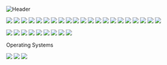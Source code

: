 ![Header](https://user-images.githubusercontent.com/87651777/219966905-7bc1e0b1-751d-42ee-9806-68f8b34bb062.png)


<!--
**tweger1999/tweger1999** is a ✨ _special_ ✨ repository because its `README.md` (this file) appears on your GitHub profile.

Here are some ideas to get you started:

- 🔭 I’m currently working on ...
- 🌱 I’m currently learning ...
- 👯 I’m looking to collaborate on ...
- 🤔 I’m looking for help with ...
- 💬 Ask me about ...
- 📫 How to reach me: ...
- ⚡ Fun fact: ...
-->

<img src="https://img.shields.io/badge/Adafruit-000000?logo=Adafruit&logoColor=FFFFFF&style=ShieldStyle" />
<img src="https://img.shields.io/badge/Arduino-00979D?logo=Arduino&logoColor=FFFFFF&style=ShieldStyle" />
<img src="https://img.shields.io/badge/Raspberry Pi-A22846?logo=Raspberry-Pi&logoColor=FFFFFF&style=ShieldStyle" />

<img src="https://img.shields.io/badge/C-A8B9CC?logo=C&logoColor=FFFFFF&style=ShieldStyle" />
<img src="https://img.shields.io/badge/BadgeText-00599C?logo=cplusplus&logoColor=FFFFFF&style=ShieldStyle" />
<img src="https://img.shields.io/badge/HTML5-E34F26?logo=HTML5&logoColor=FFFFFF&style=ShieldStyle" />
<img src="https://img.shields.io/badge/Python-3776AB?logo=Python&logoColor=FFFFFF&style=ShieldStyle" />

<img src="https://img.shields.io/badge/MySQL-4479A1?logo=MySQL&logoColor=FFFFFF&style=ShieldStyle" />

<img src="https://img.shields.io/badge/Microsoft SQL-CC2927?logo=Microsoft-SQL-Server&logoColor=FFFFFF&style=ShieldStyle" />

<img src="https://img.shields.io/badge/GitHub-181717?logo=GitHub&logoColor=FFFFFF&style=ShieldStyle" />

<img src="https://img.shields.io/badge/Visual Studio Code-007ACC?logo=Visual-Studio-Code&logoColor=FFFFFF&style=ShieldStyle" />

<img src="https://img.shields.io/badge/Visual Studio-5C2D91?logo=Visual-Studio&logoColor=FFFFFF&style=ShieldStyle" />

<img src="https://img.shields.io/badge/PyCharm-000000?logo=PyCharm&logoColor=FFFFFF&style=ShieldStyle" />

<img src="https://img.shields.io/badge/Google Colab-F9AB00?logo=Google-Colab&logoColor=FFFFFF&style=ShieldStyle" />

<img src="https://img.shields.io/badge/Kaggle-20BEFF?logo=Kaggle&logoColor=FFFFFF&style=ShieldStyle" />

<img src="https://img.shields.io/badge/Anaconda-44A833?logo=Anaconda&logoColor=FFFFFF&style=ShieldStyle" />

<img src="https://img.shields.io/badge/Autodesk-0696D7?logo=Autodesk&logoColor=FFFFFF&style=ShieldStyle" />

<img src="https://img.shields.io/badge/Adobe Creative Cloud-DA1F26?logo=Adobe-Creative-Cloud&logoColor=FFFFFF&style=ShieldStyle" />
<img src="https://img.shields.io/badge/Adobe Ilustrator-FF9A00?logo=Adobe-Illustrator&logoColor=FFFFFF&style=ShieldStyle" />
<img src="https://img.shields.io/badge/Adobe Lightroom-31A8FF?logo=Adobe-Lightroom&logoColor=FFFFFF&style=ShieldStyle" />
<img src="https://img.shields.io/badge/Adobe Photoshop-31A8FF?logo=Adobe-Photoshop&logoColor=FFFFFF&style=ShieldStyle" />


<img src="https://img.shields.io/badge/Microsoft Excel-217346?logo=Microsoft-Excel&logoColor=FFFFFF&style=ShieldStyle" />     <img src="https://img.shields.io/badge/Microsoft Office-D83B01?logo=Microsoft-Office&logoColor=FFFFFF&style=ShieldStyle" />     <img src="https://img.shields.io/badge/Microsoft OneDrive-0078D4?logo=Microsoft-OneDrive&logoColor=FFFFFF&style=ShieldStyle" />     <img src="https://img.shields.io/badge/Microsoft OneNote-7719AA?logo=Microsoft-OneNote&logoColor=FFFFFF&style=ShieldStyle" />     <img src="https://img.shields.io/badge/Microsoft Outlook-0078D4?logo=Microsoft-Outlook&logoColor=FFFFFF&style=ShieldStyle" />     <img src="https://img.shields.io/badge/Microsoft Powerpoint-B7472A?logo=Microsoft-Powerpoint&logoColor=FFFFFF&style=ShieldStyle" />     <img src="https://img.shields.io/badge/Microsoft Sharepoint-0078D4?logo=Microsoft-Sharepoint&logoColor=FFFFFF&style=ShieldStyle" />     <img src="https://img.shields.io/badge/Microsoft Teams-6264A7?logo=Microsoft-Teams&logoColor=FFFFFF&style=ShieldStyle" />     <img src="https://img.shields.io/badge/Microsoft Word-2B579A?logo=Microsoft-Word&logoColor=FFFFFF&style=ShieldStyle" />

Operating Systems


<img src="https://img.shields.io/badge/Windows-0078D6?logo=Windows&logoColor=FFFFFF&style=ShieldStyle" />         <img src="https://img.shields.io/badge/Linux-FCC624?logo=Linux&logoColor=FFFFFF&style=ShieldStyle" />         <img src="https://img.shields.io/badge/MacOS-000000?logo=MacOS&logoColor=FFFFFF&style=ShieldStyle" />
